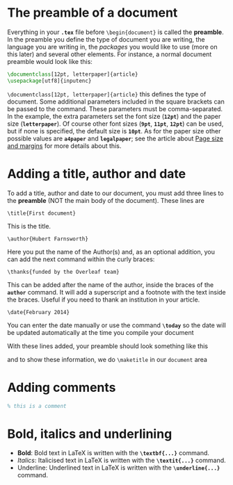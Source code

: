# The preamble of a document

Everything in your **`.tex`** file before  `\begin{document}` is called the **preamble**. In the preamble you define the type of document you are writing, the language you are writing in, the _packages_ you would like to use (more on this later) and several other elements. For instance, a normal document preamble would look like this:

```latex
\documentclass[12pt, letterpaper]{article}
\usepackage[utf8]{inputenc}
```

`\documentclass[12pt, letterpaper]{article}`
this defines the type of document. Some additional parameters included in the square brackets can be passed to the command. These parameters must be comma-separated. In the example, the extra parameters set the font size (**`12pt`**) and the paper size (**`letterpaper`**). Of course other font sizes (**`9pt`**, **`11pt`**, **`12pt`**) can be used, but if none is specified, the default size is **`10pt`**. As for the paper size other possible values are **`a4paper`** and **`legalpaper`**; see the article about [Page size and margins](https://www.overleaf.com/learn/latex/Page_size_and_margins "Page size and margins") for more details about this.

# Adding a title, author and date

To add a title, author and date to our document, you must add three lines to the **preamble** (NOT the main body of the document). These lines are

`\title{First document}`

This is the title.

`\author{Hubert Farnsworth}`

Here you put the name of the Author(s) and, as an optional addition, you can add the next command within the curly braces:

`\thanks{funded by the Overleaf team}`

This can be added after the name of the author, inside the braces of the **`author`** command. It will add a superscript and a footnote with the text inside the braces. Useful if you need to thank an institution in your article.

`\date{February 2014}`

You can enter the date manually or use the command **`\today`** so the date will be updated automatically at the time you compile your document

With these lines added, your preamble should look something like this

and  to show these information, we do `\maketitle` in our `document` area

# Adding comments

```latex
% this is a comment
```

# Bold, italics and underlining

-   **Bold**: Bold text in LaTeX is written with the **`\textbf{...}`** command.
-   _Italics_: Italicised text in LaTeX is written with the **`\textit{...}`** command.
-   Underline: Underlined text in LaTeX is written with the **`\underline{...}`** command.
